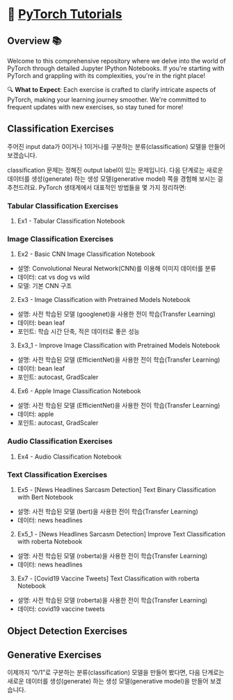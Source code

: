# 🌟 [PyTorch Tutorials](https://www.youtube.com/watch?v=E0bwEAWmVEM&list=PLg8KC9DusHl_fxr5tZgwvoHE5SbPnKm_q&index=4)

## Overview 📚

Welcome to this comprehensive repository where we delve into the world of PyTorch through detailed Jupyter IPython Notebooks. If you're starting with PyTorch and grappling with its complexities, you're in the right place!

🔍 **What to Expect**: Each exercise is crafted to clarify intricate aspects of PyTorch, making your learning journey smoother. We're committed to frequent updates with new exercises, so stay tuned for more!

## Classification Exercises

주어진 input data가 0이거나 1이거나를 구분하는 분류(classification) 모델을 만들어보겠습니다.

classification 문제는 정해진 output label이 있는 문제입니다. 
 다음 단계로는 새로운 데이터를 생성(generate) 하는 생성 모델(generative model) 쪽을 경험해 보시는 걸 추천드려요. PyTorch 생태계에서 대표적인 방법들을 몇 가지 정리하면:

### Tabular Classification Exercises

1. Ex1 - Tabular Classification Notebook

### Image Classification Exercises

1. Ex2 - Basic CNN Image Classification Notebook
  - 설명: Convolutional Neural Network(CNN)를 이용해 이미지 데이터를 분류
  - 데이터: cat vs dog vs wild
  - 모델: 기본 CNN 구조
2. Ex3 - Image Classification with Pretrained Models Notebook
  - 설명: 사전 학습된 모델 (googlenet)을 사용한 전이 학습(Transfer Learning)
  - 데이터: bean leaf
  - 포인트: 학습 시간 단축, 적은 데이터로 좋은 성능
3. Ex3_1 - Improve Image Classification with Pretrained Models Notebook
  - 설명: 사전 학습된 모델 (EfficientNet)을 사용한 전이 학습(Transfer Learning)
  - 데이터: bean leaf
  - 포인트: autocast, GradScaler
4. Ex6 - Apple Image Classification Notebook
  - 설명: 사전 학습된 모델 (EfficientNet)을 사용한 전이 학습(Transfer Learning)
  - 데이터: apple
  - 포인트: autocast, GradScaler

### Audio Classification Exercises

1. Ex4 - Audio Classification Notebook

### Text Classification Exercises

1. Ex5 - [News Headlines Sarcasm Detection] Text Binary Classification with Bert Notebook
  - 설명: 사전 학습된 모델 (bert)을 사용한 전이 학습(Transfer Learning)
  - 데이터: news headlines
2. Ex5_1 - [News Headlines Sarcasm Detection] Improve Text Classification with roberta Notebook
  - 설명: 사전 학습된 모델 (roberta)을 사용한 전이 학습(Transfer Learning)
  - 데이터: news headlines
3. Ex7 - [Covid19 Vaccine Tweets] Text Classification with roberta Notebook
  - 설명: 사전 학습된 모델 (roberta)을 사용한 전이 학습(Transfer Learning)
  - 데이터: covid19 vaccine tweets

## Object Detection Exercises



## Generative Exercises


이제까지 “0/1”로 구분하는 분류(classification) 모델을 만들어 봤다면, 다음 단계로는 새로운 데이터를 생성(generate) 하는 생성 모델(generative model)을 만들어 보겠습니다.


